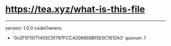 # https://tea.xyz/what-is-this-file
---
version: 1.0.0
codeOwners:
  - '0x2F5f15f71405C5f797FCC4206668Bf5E0C1612A3'
quorum: 1
